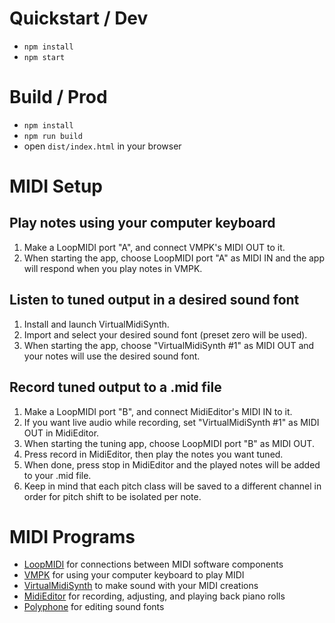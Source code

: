 # Quickstart / Dev

- `npm install`
- `npm start`

# Build / Prod

- `npm install`
- `npm run build`
- open `dist/index.html` in your browser

# MIDI Setup

## Play notes using your computer keyboard

1. Make a LoopMIDI port "A", and connect VMPK's MIDI OUT to it.
2. When starting the app, choose LoopMIDI port "A" as MIDI IN and the app will respond when you play notes in VMPK.

## Listen to tuned output in a desired sound font

1. Install and launch VirtualMidiSynth.
2. Import and select your desired sound font (preset zero will be used).
3. When starting the app, choose "VirtualMidiSynth #1" as MIDI OUT and your notes will use the desired sound font.

## Record tuned output to a .mid file

1. Make a LoopMIDI port "B", and connect MidiEditor's MIDI IN to it.
2. If you want live audio while recording, set "VirtualMidiSynth #1" as MIDI OUT in MidiEditor.
3. When starting the tuning app, choose LoopMIDI port "B" as MIDI OUT.
4. Press record in MidiEditor, then play the notes you want tuned.
5. When done, press stop in MidiEditor and the played notes will be added to your .mid file.
6. Keep in mind that each pitch class will be saved to a different channel in order for pitch shift to be isolated per note.

# MIDI Programs

- [LoopMIDI](http://www.tobias-erichsen.de/software/loopmidi.html) for connections between MIDI software components
- [VMPK](https://vmpk.sourceforge.io/) for using your computer keyboard to play MIDI
- [VirtualMidiSynth](https://coolsoft.altervista.org/en/virtualmidisynth) to make sound with your MIDI creations
- [MidiEditor](https://www.midieditor.org/) for recording, adjusting, and playing back piano rolls
- [Polyphone](https://www.polyphone-soundfonts.com/) for editing sound fonts